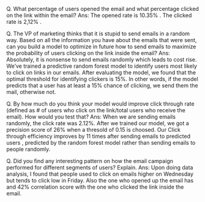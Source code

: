 Q. What percentage of users opened the email and what percentage clicked on the link within the email?
Ans:
The opened rate is 10.35% .
The clicked rate is 2,12% .

Q. The VP of marketing thinks that it is stupid to send emails in a random way. Based on all the information you have about the emails that were sent, can you build a model to optimize in future how to send emails to maximize the probability of users clicking on the link inside the email?
Ans:
Absolutely, it is nonsense to send emails randomly which leads to cost rise. We’ve trained a predictive random forest model to identify users most likely to click on links in our emails. After evaluating the model, we found that the optimal threshold for identifying clickers is 15%.
In other words, if the model predicts that a user has at least a 15% chance of clicking, we send them the mail, otherwise not.

Q. By how much do you think your model would improve click through rate (defined as # of users who click on the link/total users who receive the email). How would you test that?
Ans:
When we are sending emails randomly, the click rate was 2.12%. After we trained our model, we got a precision score of 26% when a thresold of 0.15 is choosed. Our Click through efficiency improves by 11 times after sending emails to predicted users , predicted by the random forest model rather than sending emails to people randomly.

Q. Did you find any interesting pattern on how the email campaign performed for different segments of users? Explain.
Ans:
Upon doing data analysis, I found that people used to click on emails higher on Wednesday but tends to click low in Friday.
Also the one who opened up the email has and 42% correlation score with the one who clicked the link inside the email.
